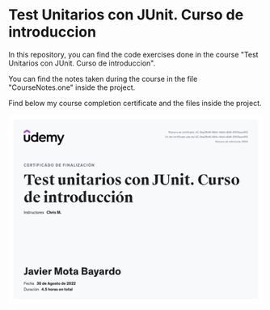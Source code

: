 # Test Unitarios con JUnit. Curso de introduccion

In this repository, you can find the code exercises done in the course "Test Unitarios con JUnit. Curso de introduccion".

You can find the notes taken during the course in the file "CourseNotes.one" inside the project.

Find below my course completion certificate and the files inside the project.

<img src="./Test Unitarios con JUnit. Curso de introduccion.jpg">
